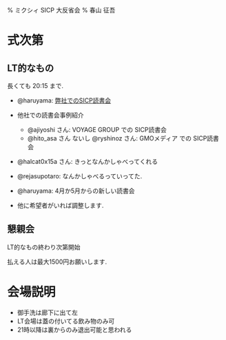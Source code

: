 % ミクシィ SICP 大反省会
% 春山 征吾

# 式次第

## LT的なもの

長くても 20:15 まで.

* @haruyama: [弊社でのSICP読書会](mixi.html)

* 他社での読書会事例紹介
    * @ajiyoshi さん: VOYAGE GROUP での SICP読書会
    * @hito\_asa さん ないし @ryshinoz さん: GMOメディア での SICP読書会

* @halcat0x15a さん: きっとなんかしゃべってくれる
* @rejasupotaro: なんかしゃべるっていってた.

* @haruyama: 4月か5月からの新しい読書会

* 他に希望者がいれば調整します.

## 懇親会

LT的なもの終わり次第開始

払える人は最大1500円お願いします.

# 会場説明

* 御手洗は廊下に出て左
* LT会場は蓋の付いてる飲み物のみ可
* 21時以降は裏からのみ退出可能と思われる

